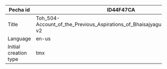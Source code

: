 |Pecha id | ID44F47CA
| --- | --- 
|Title | Toh_504-Account_of_the_Previous_Aspirations_of_Bhaisajyaguruvaiduryaprabha-v2 
|Language | en-us
|Initial creation type | tmx